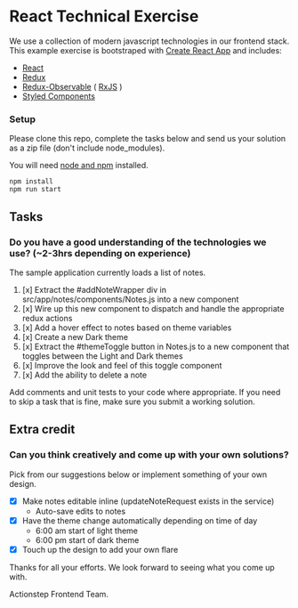 # React Technical Exercise

We use a collection of modern javascript technologies in our frontend stack.<br>
This example exercise is bootstraped with [Create React App](https://github.com/facebook/create-react-app) and includes:
- [React](https://reactjs.org/)
- [Redux](https://redux.js.org/)
- [Redux-Observable](https://redux-observable.js.org/) ( [RxJS](https://rxjs-dev.firebaseapp.com/) )
- [Styled Components](https://www.styled-components.com/)

### Setup
Please clone this repo, complete the tasks below and send us your solution as a zip file (don't include node_modules).

You will need [node and npm](https://nodejs.org/) installed.

```
npm install
npm run start
```

## Tasks
### Do you have a good understanding of the technologies we use? (~2-3hrs depending on experience)

The sample application currently loads a list of notes.

1. [x] Extract the #addNoteWrapper div in src/app/notes/components/Notes.js into a new component
1. [x] Wire up this new component to dispatch and handle the appropriate redux actions
1. [x] Add a hover effect to notes based on theme variables
1. [x] Create a new Dark theme
1. [x] Extract the #themeToggle button in Notes.js to a new component that toggles between the Light and Dark themes
1. [x] Improve the look and feel of this toggle component
1. [x] Add the ability to delete a note

Add comments and unit tests to your code where appropriate.
If you need to skip a task that is fine, make sure you submit a working solution.

## Extra credit
### Can you think creatively and come up with your own solutions?

Pick from our suggestions below or implement something of your own design.

- [x] Make notes editable inline (updateNoteRequest exists in the service)
    - Auto-save edits to notes
- [x] Have the theme change automatically depending on time of day
    - 6:00 am start of light theme
    - 6:00 pm start of dark theme
- [x] Touch up the design to add your own flare

Thanks for all your efforts. We look forward to seeing what you come up with.

Actionstep Frontend Team.
